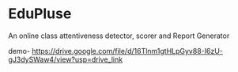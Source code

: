 # EduPluse
An online class attentiveness detector, scorer and  Report Generator 

demo- https://drive.google.com/file/d/16Tlnm1gtHLpGyv88-I6zU-gJ3dySWaw4/view?usp=drive_link

